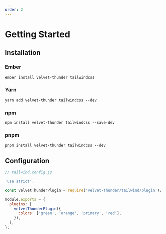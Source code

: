 ```yaml
---
order: 2
---
```


# Getting Started

## Installation

### Ember

```shell
ember install velvet-thunder tailwindcss
```

### Yarn

```shell
yarn add velvet-thunder tailwindcss --dev
```

### npm

```shell
npm install velvet-thunder tailwindcss --save-dev
```

### pnpm

```shell
pnpm install velvet-thunder tailwindcss --dev
```

## Configuration

```js
// tailwind.config.js

'use strict';

const velvetThunderPlugin = require('velvet-thunder/tailwind/plugin');

module.exports = {
  plugins: [
    velvetThunderPlugin({
      colors: ['green', 'orange', 'primary', 'red'],
    }),
  ],
};
```
